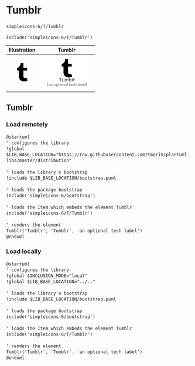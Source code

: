 # Tumblr


```text
simpleicons-6/T/Tumblr
```

```text
include('simpleicons-6/T/Tumblr')
```



| Illustration | Tumblr |
| :---: | :---: |
| ![illustration for Illustration](../../simpleicons-6/T/Tumblr.png) | ![illustration for Tumblr](../../simpleicons-6/T/Tumblr.Local.png) |




## Tumblr

### Load remotely
```plantuml
@startuml
' configures the library
!global $LIB_BASE_LOCATION="https://raw.githubusercontent.com/tmorin/plantuml-libs/master/distribution"

' loads the library's bootstrap
!include $LIB_BASE_LOCATION/bootstrap.puml

' loads the package bootstrap
include('simpleicons-6/bootstrap')

' loads the Item which embeds the element Tumblr
include('simpleicons-6/T/Tumblr')

' renders the element
Tumblr('Tumblr', 'Tumblr', 'an optional tech label')
@enduml
```

### Load locally
```plantuml
@startuml
' configures the library
!global $INCLUSION_MODE="local"
!global $LIB_BASE_LOCATION="../.."

' loads the library's bootstrap
!include $LIB_BASE_LOCATION/bootstrap.puml

' loads the package bootstrap
include('simpleicons-6/bootstrap')

' loads the Item which embeds the element Tumblr
include('simpleicons-6/T/Tumblr')

' renders the element
Tumblr('Tumblr', 'Tumblr', 'an optional tech label')
@enduml
```

